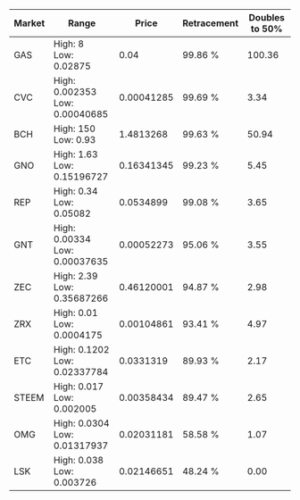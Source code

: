| Market | Range | Price| Retracement | Doubles to 50% |
| --- | --- | --- | --- | --- |
| GAS | High: 8<br />Low: 0.02875 | 0.04 | 99.86 % | 100.36 |
| CVC | High: 0.002353<br />Low: 0.00040685 | 0.00041285 | 99.69 % | 3.34 |
| BCH | High: 150<br />Low: 0.93 | 1.4813268 | 99.63 % | 50.94 |
| GNO | High: 1.63<br />Low: 0.15196727 | 0.16341345 | 99.23 % | 5.45 |
| REP | High: 0.34<br />Low: 0.05082 | 0.0534899 | 99.08 % | 3.65 |
| GNT | High: 0.00334<br />Low: 0.00037635 | 0.00052273 | 95.06 % | 3.55 |
| ZEC | High: 2.39<br />Low: 0.35687266 | 0.46120001 | 94.87 % | 2.98 |
| ZRX | High: 0.01<br />Low: 0.0004175 | 0.00104861 | 93.41 % | 4.97 |
| ETC | High: 0.1202<br />Low: 0.02337784 | 0.0331319 | 89.93 % | 2.17 |
| STEEM | High: 0.017<br />Low: 0.002005 | 0.00358434 | 89.47 % | 2.65 |
| OMG | High: 0.0304<br />Low: 0.01317937 | 0.02031181 | 58.58 % | 1.07 |
| LSK | High: 0.038<br />Low: 0.003726 | 0.02146651 | 48.24 % | 0.00 |
